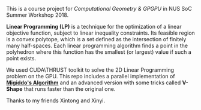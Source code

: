 This is a course project for *Computational Geometry & GPGPU* in NUS SoC Summer Workshop 2018.

**Linear Programming (LP)** is a technique for the optimization of a linear objective function, subject to linear inequality constraints. Its feasible region is a convex polytope, which is a set defined as the intersection of finitely many half-spaces. Each linear programming algorithm finds a point in the polyhedron where this function has the smallest (or largest) value if such a point exists.

We used CUDA\THRUST toolkit to solve the 2D Linear Programming problem on the GPU. This repo includes a parallel implementation of [**Migiddo's Algorithm**](https://sarielhp.org/teach/2004/b/webpage/lec/27_lp_2d.pdf) and an advanced version with some tricks called **V-Shape** that runs faster than the original one.

Thanks to my friends Xintong and Xinyi.
